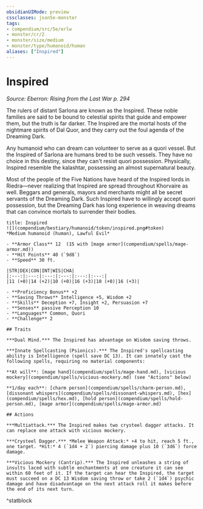 ```yaml
---
obsidianUIMode: preview
cssclasses: json5e-monster
tags:
- compendium/src/5e/erlw
- monster/cr/2
- monster/size/medium
- monster/type/humanoid/human
aliases: ["Inspired"]
---
```

# Inspired
*Source: Eberron: Rising from the Last War p. 294*  

The rulers of distant Sarlona are known as the Inspired. These noble families are said to be bound to celestial spirits that guide and empower them, but the truth is far darker. The Inspired are the mortal hosts of the nightmare spirits of Dal Quor, and they carry out the foul agenda of the Dreaming Dark.

Any humanoid who can dream can volunteer to serve as a quori vessel. But the Inspired of Sarlona are humans bred to be such vessels. They have no choice in this destiny, since they can't resist quori possession. Physically, Inspired resemble the kalashtar, possessing an almost supernatural beauty.

Most of the people of the Five Nations have heard of the Inspired lords in Riedra—never realizing that Inspired are spread throughout Khorvaire as well. Beggars and generals, mayors and merchants might all be secret servants of the Dreaming Dark. Such Inspired have to willingly accept quori possession, but the Dreaming Dark has long experience in weaving dreams that can convince mortals to surrender their bodies.

```ad-statblock
title: Inspired
![](compendium/bestiary/humanoid/token/inspired.png#token)
*Medium humanoid (human), Lawful Evil*

- **Armor Class** 12  (15 with [mage armor](compendium/spells/mage-armor.md))
- **Hit Points** 40 (`9d8`)
- **Speed** 30 ft.

|STR|DEX|CON|INT|WIS|CHA|
|:---:|:---:|:---:|:---:|:---:|:---:|
|11 (+0)|14 (+2)|10 (+0)|16 (+3)|10 (+0)|16 (+3)|

- **Proficiency Bonus** +2
- **Saving Throws** Intelligence +5, Wisdom +2
- **Skills** Deception +7, Insight +2, Persuasion +7
- **Senses** passive Perception 10
- **Languages** Common, Quori
- **Challenge** 2

## Traits

***Dual Mind.*** The Inspired has advantage on Wisdom saving throws.

***Innate Spellcasting (Psionics).*** The Inspired's spellcasting ability is Intelligence (spell save DC 13). It can innately cast the following spells, requiring no material components:

**At will**: [mage hand](compendium/spells/mage-hand.md), [vicious mockery](compendium/spells/vicious-mockery.md) (see "Actions" below)

**1/day each**: [charm person](compendium/spells/charm-person.md), [dissonant whispers](compendium/spells/dissonant-whispers.md), [hex](compendium/spells/hex.md), [hold person](compendium/spells/hold-person.md), [mage armor](compendium/spells/mage-armor.md)

## Actions

***Multiattack.*** The Inspired makes two crysteel dagger attacks. It can replace one attack with vicious mockery.

***Crysteel Dagger.*** *Melee Weapon Attack:* +4 to hit, reach 5 ft., one target. *Hit:* 4 (`1d4 + 2`) piercing damage plus 10 (`3d6`) force damage.

***Vicious Mockery (Cantrip).*** The Inspired unleashes a string of insults laced with subtle enchantments at one creature it can see within 60 feet of it. If the target can hear the Inspired, the target must succeed on a DC 13 Wisdom saving throw or take 2 (`1d4`) psychic damage and have disadvantage on the next attack roll it makes before the end of its next turn.
```
^statblock